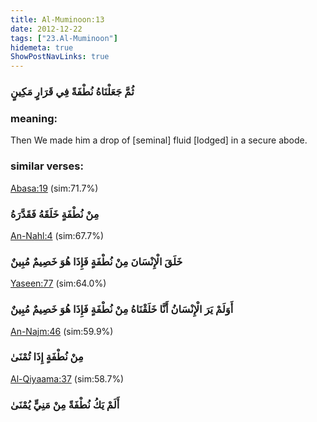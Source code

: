 ```yaml
---
title: Al-Muminoon:13
date: 2012-12-22
tags: ["23.Al-Muminoon"]
hidemeta: true 
ShowPostNavLinks: true 
---
```

### ثُمَّ جَعَلْنَاهُ نُطْفَةً فِي قَرَارٍ مَكِينٍ
### meaning: 
Then We made him a drop of [seminal] fluid [lodged] in a secure abode.
### similar verses: 

[Abasa:19](/80/19) (sim:71.7%)

### مِنْ نُطْفَةٍ خَلَقَهُ فَقَدَّرَهُ

[An-Nahl:4](/16/4) (sim:67.7%)

### خَلَقَ الْإِنْسَانَ مِنْ نُطْفَةٍ فَإِذَا هُوَ خَصِيمٌ مُبِينٌ

[Yaseen:77](/36/77) (sim:64.0%)

### أَوَلَمْ يَرَ الْإِنْسَانُ أَنَّا خَلَقْنَاهُ مِنْ نُطْفَةٍ فَإِذَا هُوَ خَصِيمٌ مُبِينٌ

[An-Najm:46](/53/46) (sim:59.9%)

### مِنْ نُطْفَةٍ إِذَا تُمْنَىٰ

[Al-Qiyaama:37](/75/37) (sim:58.7%)

### أَلَمْ يَكُ نُطْفَةً مِنْ مَنِيٍّ يُمْنَىٰ
